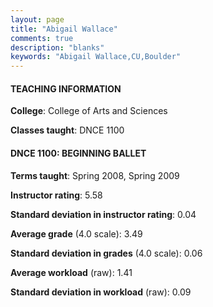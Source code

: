 ```yaml
---
layout: page
title: "Abigail Wallace" 
comments: true
description: "blanks"
keywords: "Abigail Wallace,CU,Boulder"
---
```

<head>
<script src="https://ajax.googleapis.com/ajax/libs/jquery/2.1.3/jquery.min.js"></script>
<script src="https://dl.dropboxusercontent.com/s/pc42nxpaw1ea4o9/highcharts.js?dl=0"></script>
<!-- <script src="../assets/js/highcharts.js"></script> -->
<style type="text/css">@font-face {
	font-family: "Bebas Neue";
	src: url(https://www.filehosting.org/file/details/544349/BebasNeue Regular.otf) format("opentype");
	}
	h1.Bebas { 
		font-family: "Bebas Neue", Verdana, Tahoma;
	}
</style>
</head>
	   
#### TEACHING INFORMATION

**College**: College of Arts and Sciences

**Classes taught**: DNCE 1100

#### DNCE 1100: BEGINNING BALLET

**Terms taught**: Spring 2008, Spring 2009

**Instructor rating**: 5.58

**Standard deviation in instructor rating**: 0.04

**Average grade** (4.0 scale): 3.49

**Standard deviation in grades** (4.0 scale): 0.06

**Average workload** (raw): 1.41

**Standard deviation in workload** (raw): 0.09

